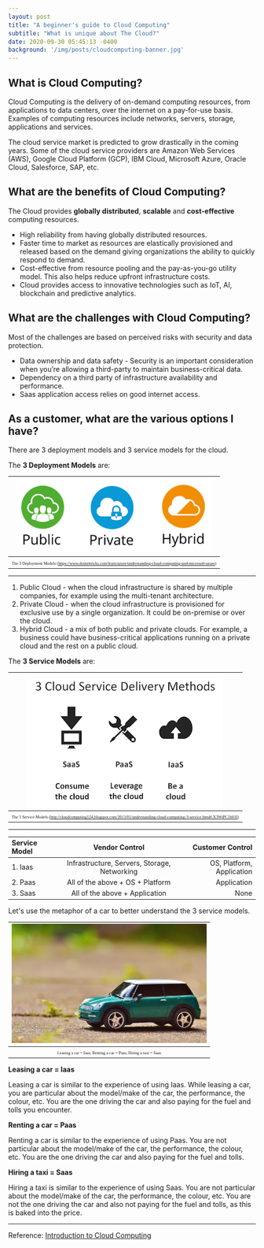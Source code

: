 ```yaml
---
layout: post
title: "A beginner's guide to Cloud Computing"
subtitle: "What is unique about The Cloud?"
date: 2020-09-30 05:45:13 -0400
background: '/img/posts/cloudcomputing-banner.jpg'
---
```


## What is Cloud Computing?

Cloud Computing is the delivery of on-demand computing resources, from applications to data centers, over the internet on a pay-for-use basis. Examples of computing resources include networks, servers, storage, applications and services. 

The cloud service market is predicted to grow drastically in the coming years. Some of the cloud service providers are Amazon Web Services (AWS), Google Cloud Platform (GCP), IBM Cloud, Microsoft Azure, Oracle Cloud, Salesforce, SAP, etc.


## What are the benefits of Cloud Computing?

The Cloud provides **globally distributed**, **scalable** and **cost-effective** computing resources.

* High reliability from having globally distributed resources.
* Faster time to market as resources are elastically provisioned and released based on the demand giving organizations the ability to quickly respond to demand.  
* Cost-effective from resource pooling and the pay-as-you-go utility model. This also helps reduce upfront infrastructure costs. 
* Cloud provides access to innovative technologies such as IoT, AI, blockchain and predictive analytics. 



## What are the challenges with Cloud Computing?

Most of the challenges are based on perceived risks with security and data protection.

* Data ownership and data safety - Security is an important consideration when you’re allowing a third-party to maintain
business-critical data.
* Dependency on a third party of infrastructure availability and performance. 
* Saas application access relies on good internet access. 

## As a customer, what are the various options I have? 

There are 3 deployment models and 3 service models for the cloud.

The **3 Deployment Models** are:

|![](/img/posts/cloudcomputing-deploymentmodels.png)| 
|:--:| 
| <span style="font-family:Papyrus; font-size:.6em;">The 3 Deployment Models (https://www.dotnettricks.com/learn/azure/understanding-cloud-computing-and-microsoft-azure)</span>|

-----

1. Public Cloud - when the cloud infrastructure is shared by multiple companies, for example using the multi-tenant architecture.
2. Private Cloud - when the cloud infrastructure is provisioned for exclusive use by a single organization. It could be on-premise or over the cloud.
3. Hybrid Cloud - a mix of both public and private clouds. For example, a business could have business-critical applications running on a private cloud and the rest on a public cloud.

The **3 Service Models** are:

|![](/img/posts/cloudcomputing-servicemodels.png)| 
|:--:| 
| <span style="font-family:Papyrus; font-size:.6em;">The 3 Service Models (http://cloudcomputing124.blogspot.com/2013/01/understanding-cloud-computing-3-service.html#.X3WtPC1h01I)</span>|

------


| Service Model  | Vendor Control     | Customer Control     |
| :------------- | :----------: | -----------: |
| 1. Iaas        | Infrastructure, Servers, Storage, Networking   | OS, Platform, Application|
| 2. Paas        | All of the above + OS + Platform | Application |
| 3. Saas        | All of the above + Application | None |

Let's use the metaphor of a car to better understand the 3 service models. 

|![](/img/posts/cloudcomputing-car.jpg)| 
|:--:| 
| <span style="font-family:Papyrus; font-size:.6em;">Leasing a car = Iaas; Renting a car = Paas; Hiring a taxi = Saas</span>|

**Leasing a car = Iaas**

Leasing a car is similar to the experience of using Iaas. While leasing a car, you are particular about the model/make of the car, the performance, the colour, etc. You are the one driving the car and also paying for the fuel and tolls you encounter.

**Renting a car = Paas**

Renting a car is similar to the experience of using Paas. You are not particular about the model/make of the car, the performance, the colour, etc. You are the one driving the car and also paying for the fuel and tolls.

**Hiring a taxi = Saas**

Hiring a taxi is similar to the experience of using Saas. You are not particular about the model/make of the car, the performance, the colour, etc. You are not the one driving the car and also not paying for the fuel and tolls, as this is baked into the price.

----

Reference: [Introduction to Cloud Computing](https://courses.edx.org/courses/course-v1:IBM+CC0101EN+2T2020/course/)